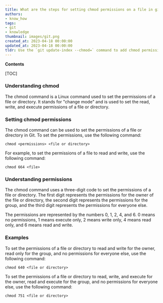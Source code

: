 ```yaml
---
title: What are the steps for setting chmod permissions on a file in git?
authors:
- know_how
tags:
- git
- knowledge
thumbnail: images/git.png
created_at: 2023-04-18 00:00:00
updated_at: 2023-04-18 00:00:00
tldr: Use the `git update-index --chmod=` command to add chmod permissions to a file in Git.
---
```


**Contents**

[TOC]

### Understanding chmod

The chmod command is a Linux command used to set the permissions of a file or directory. It stands for "change mode" and is used to set the read, write, and execute permissions of a file or directory.

### Setting chmod permissions

The chmod command can be used to set the permissions of a file or directory in Git. To set the permissions, use the following command:

`chmod <permissions> <file or directory>`

For example, to set the permissions of a file to read and write, use the following command:

`chmod 664 <file>`

### Understanding permissions

The chmod command uses a three-digit code to set the permissions of a file or directory. The first digit represents the permissions for the owner of the file or directory, the second digit represents the permissions for the group, and the third digit represents the permissions for everyone else.

The permissions are represented by the numbers 0, 1, 2, 4, and 6. 0 means no permissions, 1 means execute only, 2 means write only, 4 means read only, and 6 means read and write.

### Examples

To set the permissions of a file or directory to read and write for the owner, read only for the group, and no permissions for everyone else, use the following command:

`chmod 640 <file or directory>`

To set the permissions of a file or directory to read, write, and execute for the owner, read and execute for the group, and no permissions for everyone else, use the following command:

`chmod 751 <file or directory>`

